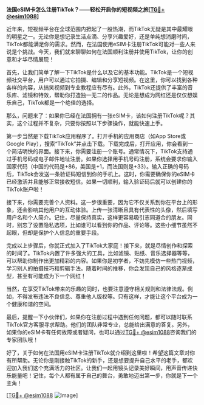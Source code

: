 **法国eSIM卡怎么注册TikTok？——轻松开启你的短视频之旅[[TG💪+ @esim1088](https://t.me/s/esim1088)]**

近年来，短视频平台在全球范围内掀起了一股热潮，而TikTok无疑是其中最耀眼的明星之一。无论你是想记录生活点滴、分享兴趣爱好，还是单纯想消磨时间，TikTok都能满足你的需求。然而，在法国使用eSIM卡注册TikTok可能对一些人来说是个挑战。今天，我们就来聊聊如何在法国顺利注册并使用TikTok，让你的创意和才华尽情展现！

首先，让我们简单了解一下TikTok是什么以及它的基本功能。TikTok是一个短视频社交平台，用户可以通过它拍摄、编辑和分享短视频。在这里，你可以找到各种各样的内容，从搞笑视频到专业教程应有尽有。此外，TikTok还提供了丰富的音乐库、滤镜和特效，帮助你打造独一无二的作品。无论是想成为网红还是仅仅想娱乐自己，TikTok都是一个绝佳的选择。

那么，问题来了：如果你已经在法国拥有一张eSIM卡，该如何注册TikTok呢？其实，这个过程并不复杂，只要你按照以下步骤操作，就能快速上手。

第一步当然是下载TikTok应用程序了。打开手机的应用商店（如App Store或Google Play），搜索“TikTok”并点击下载。下载完成后，打开应用，你会看到一个简洁明快的界面。接下来，你需要注册一个账号。通常情况下，TikTok支持通过手机号码或电子邮件地址注册。如果你选择用手机号码注册，系统会要求你输入国家代码（中国的代码是+86，美国是+1，而法国则是+33）。输入正确的号码后，TikTok会发送一条验证码短信到你的手机上。这时，你需要确保你的eSIM卡已经激活并且能够正常接收短信。如果一切顺利，输入验证码后就可以创建你的TikTok账户啦！

接下来，你需要完善个人资料。这一步很重要，因为它不仅关系到你在平台上的形象，还会影响其他用户的互动体验。上传一张清晰且具有代表性的头像，然后填写用户名和个人简介。记住，尽量保持真实，这样更容易吸引志同道合的朋友。同时，别忘了设置隐私选项，比如谁可以看到你的作品、评论等。这些小细节虽然不起眼，但却是保护个人信息的重要手段。

完成以上步骤后，你就正式加入了TikTok大家庭！接下来，就是尽情创作和探索的时间了。TikTok内置了许多强大的工具，比如滤镜、贴纸、音乐选择器等等，可以帮助你制作出更加精彩的内容。如果你是初学者，不妨先模仿一些热门视频，学习别人的拍摄技巧和剪辑手法。随着时间的推移，你会发现自己的风格逐渐成型，甚至有可能成为下一个网红！

当然，在享受TikTok带来的乐趣的同时，也要注意遵守相关规则和法律法规。例如，不得发布违法不良信息、尊重他人版权等。只有这样，才能让这个平台成为一个健康和谐的空间。

最后，提醒一下小伙伴们，如果你在注册过程中遇到任何问题，都可以随时联系TikTok官方客服寻求帮助。他们的团队非常专业，总能给出满意的答复。另外，如果你的eSIM卡有任何故障或者疑问，也可以通过[TG💪+ @esim1088](https://t.me/s/esim1088)咨询我们的专家团队哦！

好了，关于如何在法国用eSIM卡注册TikTok就介绍到这里啦！希望这篇文章对你有所帮助。无论你是刚接触TikTok的新手，还是想要提升自己水平的老手，都欢迎加入我们这个充满活力的社区。让我们一起用镜头记录美好瞬间，用声音传递快乐能量吧！记住，每个人都有属于自己的舞台，勇敢地迈出第一步，你就是下一个主角！

[[TG💪+ @esim1088](https://t.me/s/esim1088) ![Image](https://i.postimg.cc/4NQfJmqS/Snipaste-2025-05-13-00-14-12.png)]